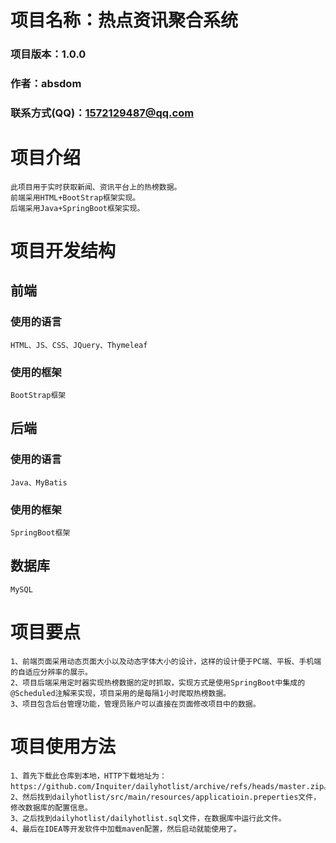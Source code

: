 # 项目名称：热点资讯聚合系统
### 项目版本：1.0.0
### 作者：absdom
### 联系方式(QQ)：1572129487@qq.com

# 项目介绍
    此项目用于实时获取新闻、资讯平台上的热榜数据。
    前端采用HTML+BootStrap框架实现。
    后端采用Java+SpringBoot框架实现。

# 项目开发结构
## 前端
### 使用的语言
    HTML、JS、CSS、JQuery、Thymeleaf
### 使用的框架
    BootStrap框架
## 后端
### 使用的语言
    Java、MyBatis
### 使用的框架
    SpringBoot框架
## 数据库
    MySQL

# 项目要点
    1、前端页面采用动态页面大小以及动态字体大小的设计，这样的设计便于PC端、平板、手机端的自适应分辨率的展示。
    2、项目后端采用定时器实现热榜数据的定时抓取，实现方式是使用SpringBoot中集成的@Scheduled注解来实现，项目采用的是每隔1小时爬取热榜数据。
    3、项目包含后台管理功能，管理员账户可以直接在页面修改项目中的数据。

# 项目使用方法
    1、首先下载此仓库到本地，HTTP下载地址为：https://github.com/Inquiter/dailyhotlist/archive/refs/heads/master.zip。
    2、然后找到dailyhotlist/src/main/resources/applicatioin.preperties文件，修改数据库的配置信息。
    3、之后找到dailyhotlist/dailyhotlist.sql文件，在数据库中运行此文件。
    4、最后在IDEA等开发软件中加载maven配置，然后启动就能使用了。